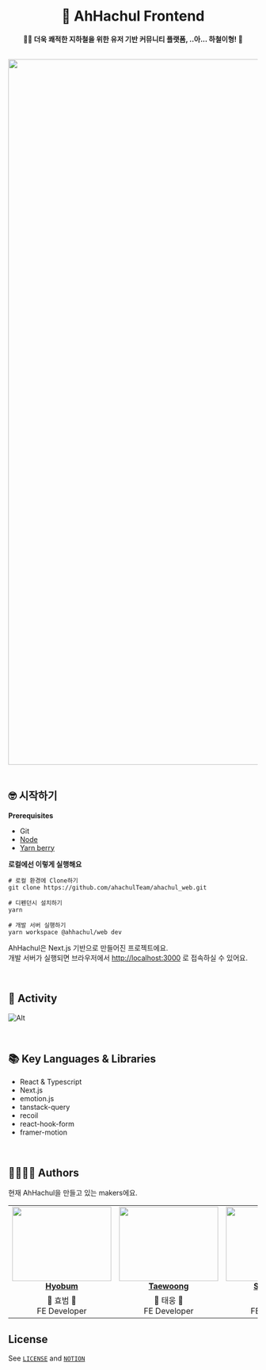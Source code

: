<div align="center">

# 🚀 AhHachul Frontend

**🧜‍♂️ 더욱 쾌적한 지하철을 위한 유저 기반 커뮤니티 플랫폼, ..아... 하철이형! 🧜**

<br />

<img width="1424" alt="image" src="https://github.com/ahachulTeam/ahachul_web/assets/80245801/d29c819c-6b95-4a77-838a-3bdc92a297fb">
</div>

<br />

## 🤓 시작하기

**Prerequisites**

- Git
- [Node](https://nodejs.org/)
- [Yarn berry](https://yarnpkg.com/)

**로컬에선 이렇게 실행해요**

```
# 로컬 환경에 Clone하기
git clone https://github.com/ahachulTeam/ahachul_web.git

# 디펜던시 설치하기
yarn

# 개발 서버 실행하기
yarn workspace @ahhachul/web dev
```

AhHachul은 Next.js 기반으로 만들어진 프로젝트에요.  
개발 서버가 실행되면 브라우저에서 [http://localhost:3000](http://localhost:3000/) 로 접속하실 수 있어요.

<br />

## 🚀 Activity

![Alt](https://repobeats.axiom.co/api/embed/7500b764fdf954a399530be7ba66a9366e1e8f49.svg 'Repobeats analytics image')

<br />

## 📚 Key Languages & Libraries

- React & Typescript
- Next.js
- emotion.js
- tanstack-query
- recoil
- react-hook-form
- framer-motion

<br />

## 👨‍👩‍👧‍👦 Authors

현재 AhHachul을 만들고 있는 makers에요.

<table align="center">
    <tr align="center">
        <td style="min-width: 150px;">
            <a href="https://github.com/createhb21">
              <img src="https://github.com/ahachulTeam/ahachul_web/assets/80245801/5530cdd3-97d7-40c2-a58f-510c755334d1" width="200" height="150" style="object-fit: cover">
              <br />
              <b>Hyobum</b>
            </a>
        </td>
        <td style="min-width: 150px;" background-color="white">
            <a href="https://github.com/jtwjs">
              <img src="https://github.com/ahachulTeam/ahachul_web/assets/80245801/56173167-4789-43fd-9c5c-ed888bbe152b" width="200" height="150" style="object-fit:cover">
              <br />
              <b>Taewoong</b>
            </a> 
        </td>
        <td style="min-width: 150px;">
            <a href="https://github.com/onschan">
              <img src="https://github.com/ahachulTeam/ahachul_web/assets/80245801/67ec6a1f-83ec-4c86-b7cb-8a58bf4b1779" width="200" height="150" style="object-fit:cover">
              <br />
              <b>Seungchan</b>
            </a>
        </td>
    </tr>
    <tr align="center">
        <td>
            🧡 효범 🧡 <br/>
            FE Developer
      </td>
        <td>
            🩵 태웅 🩵 <br />
            FE Developer
        </td>
        <td>
            💚 승찬 💚<br />
            FE Developer
        </td>
    </tr>
</table>

## License

See [`LICENSE`](./LICENSE) and [`NOTION`](https://ahhachul.notion.site/a6702b8186e3477d8fda7db76e9f6b88)
